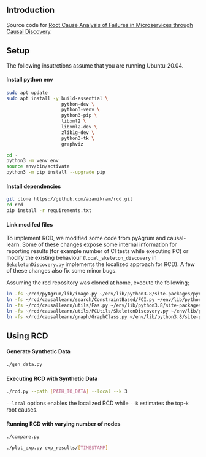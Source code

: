 ## Introduction
Source code for [Root Cause Analysis of Failures in Microservices through Causal Discovery](https://proceedings.neurips.cc/paper_files/paper/2022/file/c9fcd02e6445c7dfbad6986abee53d0d-Paper-Conference.pdf).

## Setup
The following insutrctions assume that you are running Ubuntu-20.04.
#### Install python env
```bash
sudo apt update
sudo apt install -y build-essential \
                    python-dev \
                    python3-venv \
                    python3-pip \
                    libxml2 \
                    libxml2-dev \
                    zlib1g-dev \
                    python3-tk \
                    graphviz

cd ~
python3 -m venv env
source env/bin/activate
python3 -m pip install --upgrade pip
```

#### Install dependencies
```bash
git clone https://github.com/azamikram/rcd.git
cd rcd
pip install -r requirements.txt
```

#### Link modifed files
To implement RCD, we modified some code from pyAgrum and causal-learn.
Some of these changes expose some internal information for reporting results (for example number of CI tests while executing PC) or modify the existing behaviour (`local_skeleton_discovery` in `SekeletonDiscovery.py` implements the localized approach for RCD). A few of these changes also fix some minor bugs.

Assuming the rcd repository was cloned at home, execute the following;
```bash
ln -fs ~/rcd/pyAgrum/lib/image.py ~/env/lib/python3.8/site-packages/pyAgrum/lib/
ln -fs ~/rcd/causallearn/search/ConstraintBased/FCI.py ~/env/lib/python3.8/site-packages/causallearn/search/ConstraintBased/
ln -fs ~/rcd/causallearn/utils/Fas.py ~/env/lib/python3.8/site-packages/causallearn/utils/
ln -fs ~/rcd/causallearn/utils/PCUtils/SkeletonDiscovery.py ~/env/lib/python3.8/site-packages/causallearn/utils/PCUtils/
ln -fs ~/rcd/causallearn/graph/GraphClass.py ~/env/lib/python3.8/site-packages/causallearn/graph/
```

## Using RCD

#### Generate Synthetic Data
```sh
./gen_data.py
```

#### Executing RCD with Synthetic Data
```sh
./rcd.py --path [PATH_TO_DATA] --local --k 3
```

`--local` options enables the localized RCD while `--k` estimates the top-`k` root causes.

#### Running RCD with varying number of nodes
```sh
./compare.py

./plot_exp.py exp_results/[TIMESTAMP]
```
